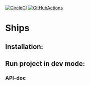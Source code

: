 [![CircleCI](https://circleci.com/gh/pawelWritesCode/ships.svg?style=shield)](<LINK>)
[![GitHubActions](https://github.com/pawelWritesCode/ships/workflows/Go/badge.svg)](https://github.com/pawelWritesCode/ships/actions)
# Ships

## Installation:

## Run project in dev mode:

### API-doc